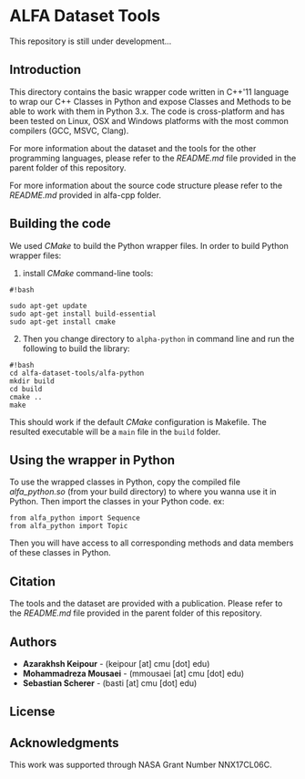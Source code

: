 # ALFA Dataset Tools

This repository is still under development...

## Introduction

This directory contains the basic wrapper code written in C++'11 language to wrap our C++ Classes in Python and expose Classes and Methods to be able to work with them in Python 3.x. The code is cross-platform and has been tested on Linux, OSX and Windows platforms with the most common compilers (GCC, MSVC, Clang).

For more information about the dataset and the tools for the other programming languages, please refer to the *README.md* file provided in the parent folder of this repository.

For more information about the source code structure please refer to the *README.md* provided in alfa-cpp folder.

## Building the code

We used *CMake* to build the Python wrapper files. In order to build Python wrapper files:

1. install *CMake* command-line tools:

```
#!bash

sudo apt-get update
sudo apt-get install build-essential
sudo apt-get install cmake
```
2. Then you change directory to `alpha-python` in command line and run the following to build the library:

```
#!bash
cd alfa-dataset-tools/alfa-python
mkdir build
cd build
cmake ..
make
```
This should work if the default *CMake* configuration is Makefile. The resulted executable will be a `main` file in the `build` folder.

## Using the wrapper in Python

To use the wrapped classes in Python, copy the compiled file *alfa_python.so* (from your build directory) to where you wanna use it in Python. Then import the classes in your Python code. ex:

```
from alfa_python import Sequence
from alfa_python import Topic
```

Then you will have access to all corresponding methods and data members of these classes in Python.


## Citation
The tools and the dataset are provided with a publication. Please refer to the *README.md* file provided in the parent folder of this repository.

## Authors

* **Azarakhsh Keipour** - (keipour [at] cmu [dot] edu)
* **Mohammadreza Mousaei** - (mmousaei [at] cmu [dot] edu)
* **Sebastian Scherer** - (basti [at] cmu [dot] edu)

## License


## Acknowledgments

This work was supported through NASA Grant Number NNX17CL06C.

